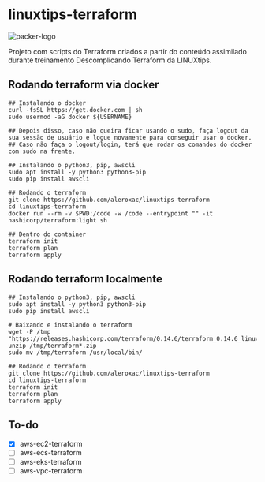 # linuxtips-terraform
![packer-logo](https://i.pinimg.com/originals/f4/54/15/f45415270449af33c39dcb1e8af5a62a.png)

Projeto com scripts do Terraform criados a partir do conteúdo assimilado durante treinamento Descomplicando Terraform da LINUXtips.


## Rodando terraform via docker
``` shell
## Instalando o docker
curl -fsSL https://get.docker.com | sh
sudo usermod -aG docker ${USERNAME}

## Depois disso, caso não queira ficar usando o sudo, faça logout da sua sessão de usuário e logue novamente para conseguir usar o docker.
## Caso não faça o logout/login, terá que rodar os comandos do docker com sudo na frente.

## Instalando o python3, pip, awscli
sudo apt install -y python3 python3-pip
sudo pip install awscli

## Rodando o terraform
git clone https://github.com/aleroxac/linuxtips-terraform
cd linuxtips-terraform
docker run --rm -v $PWD:/code -w /code --entrypoint "" -it hashicorp/terraform:light sh

## Dentro do container
terraform init
terraform plan
terraform apply
```


## Rodando terraform localmente
``` shell
## Instalando o python3, pip, awscli
sudo apt install -y python3 python3-pip
sudo pip install awscli

# Baixando e instalando o terraform
wget -P /tmp "https://releases.hashicorp.com/terraform/0.14.6/terraform_0.14.6_linux_amd64.zip"
unzip /tmp/terraform*.zip
sudo mv /tmp/terraform /usr/local/bin/

## Rodando o terraform
git clone https://github.com/aleroxac/linuxtips-terraform
cd linuxtips-terraform
terraform init
terraform plan
terraform apply
```

## To-do
- [x]  aws-ec2-terraform
- [ ]  aws-ecs-terraform
- [ ]  aws-eks-terraform
- [ ]  aws-vpc-terraform
